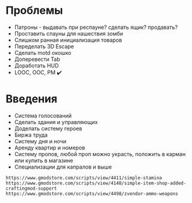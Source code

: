 # Проблемы

- Патроны - выдавать при респауне? сделать ящик? продавать?
- Проставить спауны для нашествия зомби
- Слишком ранная инициализация товаров
- Переделать 3D Escape
- Сделать motd окошко
- Доперевести Tab
- Доработать HUD
- LOOC, OOC, PM :heavy_check_mark:

# Введения

- Система голосований
- Сделать здания и управляющих
- Доделать систему героев
- Биржа труда
- Систему дня и ночи
- Аренду квартир и номеров
- Систему пропов, любой проп можно украсть, положить в карман или купить в магазине
- Специализации для капралов и выше


```
https://www.gmodstore.com/scripts/view/4411/simple-stamina
https://www.gmodstore.com/scripts/view/4148/simple-item-shop-added-craftingmod-support
https://www.gmodstore.com/scripts/view/4498/zvendor-ammo-weapons
```
